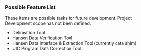 ### Possible Feature List ###
These items are possible tasks for future development.  Project Development scope has not been defined.

  * Delineation Tool
  * Hansen Data Verification Tool
  * Hansen Data Interface & Extraction Tool (currently data shim)
  * UIC Program Data Correction Tool
